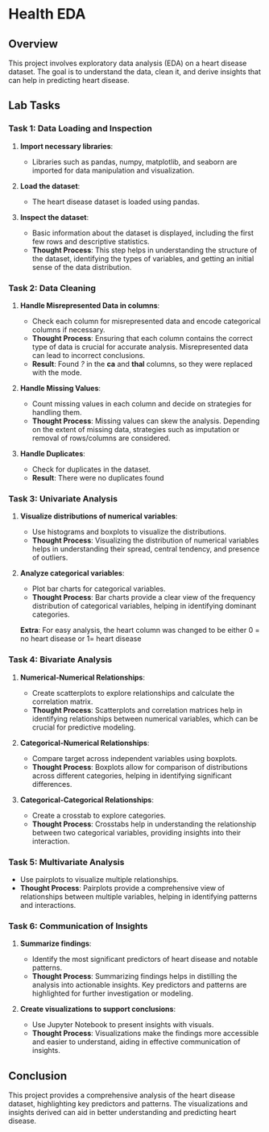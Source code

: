# Health EDA

## Overview

This project involves exploratory data analysis (EDA) on a heart disease dataset. The goal is to understand the data, clean it, and derive insights that can help in predicting heart disease.

## Lab Tasks

### Task 1: Data Loading and Inspection

1. **Import necessary libraries**:

   - Libraries such as pandas, numpy, matplotlib, and seaborn are imported for data manipulation and visualization.

2. **Load the dataset**:

   - The heart disease dataset is loaded using pandas.

3. **Inspect the dataset**:
   - Basic information about the dataset is displayed, including the first few rows and descriptive statistics.
   - **Thought Process**: This step helps in understanding the structure of the dataset, identifying the types of variables, and getting an initial sense of the data distribution.

### Task 2: Data Cleaning

1. **Handle Misrepresented Data in columns**:

   - Check each column for misrepresented data and encode categorical columns if necessary.
   - **Thought Process**: Ensuring that each column contains the correct type of data is crucial for accurate analysis. Misrepresented data can lead to incorrect conclusions.
   - **Result**: Found _?_ in the **ca** and **thal** columns, so they were replaced with the mode.

2. **Handle Missing Values**:

   - Count missing values in each column and decide on strategies for handling them.
   - **Thought Process**: Missing values can skew the analysis. Depending on the extent of missing data, strategies such as imputation or removal of rows/columns are considered.

3. **Handle Duplicates**:
   - Check for duplicates in the dataset.
   - **Result**: There were no duplicates found

### Task 3: Univariate Analysis

1. **Visualize distributions of numerical variables**:

   - Use histograms and boxplots to visualize the distributions.
   - **Thought Process**: Visualizing the distribution of numerical variables helps in understanding their spread, central tendency, and presence of outliers.

2. **Analyze categorical variables**:

   - Plot bar charts for categorical variables.
   - **Thought Process**: Bar charts provide a clear view of the frequency distribution of categorical variables, helping in identifying dominant categories.

   **Extra**: For easy analysis, the heart column was changed to be either 0 = no heart disease or 1= heart disease

### Task 4: Bivariate Analysis

1. **Numerical-Numerical Relationships**:

   - Create scatterplots to explore relationships and calculate the correlation matrix.
   - **Thought Process**: Scatterplots and correlation matrices help in identifying relationships between numerical variables, which can be crucial for predictive modeling.

2. **Categorical-Numerical Relationships**:

   - Compare target across independent variables using boxplots.
   - **Thought Process**: Boxplots allow for comparison of distributions across different categories, helping in identifying significant differences.

3. **Categorical-Categorical Relationships**:
   - Create a crosstab to explore categories.
   - **Thought Process**: Crosstabs help in understanding the relationship between two categorical variables, providing insights into their interaction.

### Task 5: Multivariate Analysis

- Use pairplots to visualize multiple relationships.
- **Thought Process**: Pairplots provide a comprehensive view of relationships between multiple variables, helping in identifying patterns and interactions.

### Task 6: Communication of Insights

1. **Summarize findings**:

   - Identify the most significant predictors of heart disease and notable patterns.
   - **Thought Process**: Summarizing findings helps in distilling the analysis into actionable insights. Key predictors and patterns are highlighted for further investigation or modeling.

2. **Create visualizations to support conclusions**:
   - Use Jupyter Notebook to present insights with visuals.
   - **Thought Process**: Visualizations make the findings more accessible and easier to understand, aiding in effective communication of insights.

## Conclusion

This project provides a comprehensive analysis of the heart disease dataset, highlighting key predictors and patterns. The visualizations and insights derived can aid in better understanding and predicting heart disease.
